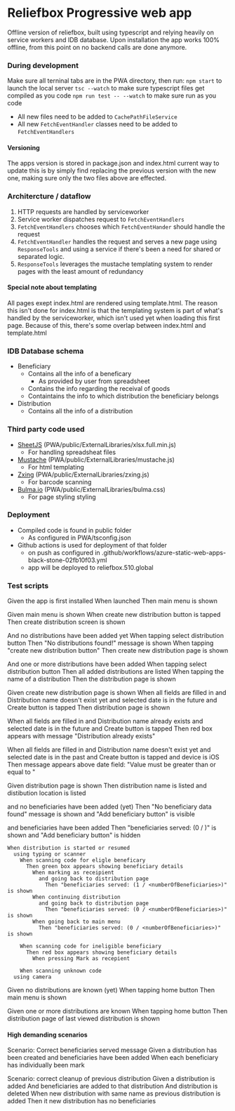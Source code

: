 # Reliefbox Progressive web app
Offline version of reliefbox, built using typescript and relying heavily on service workers and IDB database. Upon installation the app works 100% offline, from this point on no backend calls are done anymore.

### During development

Make sure all terninal tabs are in the PWA directory, then run:
`npm start` to launch the local server
`tsc --watch` to make sure typescript files get compiled as you code
`npm run test -- --watch` to make sure run as you code

* All new files need to be added to `CachePathFileService`
* All new `FetchEventHandler` classes need to be added to `FetchEventHandlers`

#### Versioning
The apps version is stored in package.json and index.html current way to update this is by simply find replacing the previous version with the new one, making sure only the two files above are effected.

### Architercture / dataflow

1. HTTP requests are handled by serviceworker
2. Service worker dispatches request to `FetchEventHandlers`
3. `FetchEventHandlers` chooses which `FetchEventHander` should handle the request
4. `FetchEventHandler` handles the request and serves a new page using `ResponseTools` and using a service if there's been a need for shared or separated logic.
5. `ResponseTools` leverages the mustache templating system to render pages with the least amount of redundancy

#### Special note about templating
All pages exept index.html are rendered using template.html. The reason this isn't done for index.html is that the templating system is part of what's handled by the serviceworker, which isn't used yet when loading this first page. Because of this, there's some overlap between index.html and template.html

### IDB Database schema

* Beneficiary
    * Contains all the info of a beneficary
      * As provided by user from spreadsheet
    * Contains the info regarding the receival of goods
    * Containtains the info to which distribution the beneficiary belongs
* Distribution
    * Contains all the info of a distribution

### Third party code used
* [SheetJS](https://sheetjs.com) (PWA/public/ExternalLibraries/xlsx.full.min.js)
  * For handling spreadsheat files
* [Mustache](https://github.com/janl/mustache.js/) (PWA/public/ExternalLibraries/mustache.js)
    * For html templating
* [Zxing](https://github.com/zxing-js/library) (PWA/public/ExternalLibraries/zxing.js)
  * For barcode scanning
* [Bulma.io](https://bulma.io) (PWA/public/ExternalLibraries/bulma.css)
  * For page styling styling

### Deployment
* Compiled code is found in public folder
  * As configured in PWA/tsconfig.json
* Github actions is used for deployment of that folder
  * on push as configured in .github/workflows/azure-static-web-apps-black-stone-02fb10f03.yml
  * app will be deployed to reliefbox.510.global


### Test scripts

Given the app is first installed
  When launched
    Then main menu is shown

Given main menu is shown
  When create new distribution button is tapped
    Then create distribution screen is shown
  
  And no distributions have been added yet
    When tapping select distribution button
      Then "No distributions found!" message is shown
        When tapping "create new distribution button"
          Then create new distribution page is shown
  
  And one or more distributions have been added
    When tapping select distribution button
      Then all added distributions are listed
        When tapping the name of a distribution
          Then the distribution page is shown

Given create new distribution page is shown
  When all fields are filled in
  and Distribution name doesn't exist yet
  and selected date is in the future
  and Create button is tapped
    Then distribution page is shown

  When all fields are filled in
  and Distribution name already exists
  and selected date is in the future
  and Create button is tapped
    Then red box appears with message "Distribution <name> already exists"

  When all fields are filled in
  and Distribution name doesn't exist yet
  and selected date is in the past
  and Create button is tapped
  and device is iOS
    Then message appears above date field: "Value must be greater than or equal to <current date>"

Given distribution page is shown
  Then distribution name is listed
  and distibution location is listed

  and no beneficiaries have been added (yet)
    Then "No beneficiary data found" message is shown
    and "Add beneficiary button" is visible

  and <numberOfBeneficiaries> beneficiaries have been added
    Then "beneficiaries served: (0 / <numberOfBeneficiaries>)" is shown
    and "Add beneficiary button" is hidden

    When distribution is started or resumed
      using typing or scanner
        When scanning code for eligle beneficary
          Then green box appears showing beneficiary details
            When marking as receipient
              and going back to distribution page
                Then "beneficiaries served: (1 / <numberOfBeneficiaries>)" is shown
            When continuing distribution
              and going back to distribution page
                Then "beneficiaries served: (0 / <numberOfBeneficiaries>)" is shown
            When going back to main menu
              Then "beneficiaries served: (0 / <numberOfBeneficiaries>)" is shown

        When scanning code for ineligible beneficiary
          Then red box appears showing beneficiary details
            When pressing Mark as recepient

        When scanning unknown code
      using camera 

Given no distributions are known (yet)
  When tapping home button
    Then main menu is shown

Given one or more distributions are known
  When tapping home button
    Then distribution page of last viewed distribution is shown

#### High demanding scenarios

Scenario: Correct beneficiaries served message
Given a distribution has been created and beneficiaries have been added
  When each beneficiary has individually been mark

Scenario: correct cleanup of previous distribution
Given a distribution is added
  And beneficiaries are added to that distribution
  And distribution is deleted
    When new distribution with same name as previous distribution is added
      Then it new distribution has no beneficiaries
